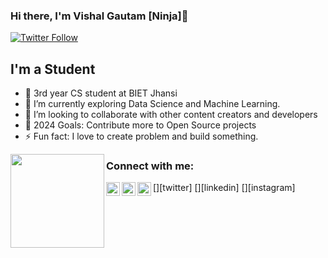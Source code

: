 ### Hi there, I'm Vishal Gautam [Ninja]👋


[![Twitter Follow](https://img.shields.io/twitter/follow/codeSTACKr?color=1DA1F2&logo=twitter&style=for-the-badge)](https://twitter.com/intent/follow?original_referer=https%3A%2F%2Fgithub.com%2FcodeSTACKr&screen_name=vishalgautam)

## I'm a Student 
- 🔭 3rd year CS student at BIET Jhansi
- 🌱 I’m currently exploring Data Science and Machine Learning.
- 👯 I’m looking to collaborate with other content creators and developers
- 🥅 2024 Goals: Contribute more to Open Source projects
- ⚡ Fun fact: I love to create problem and build something.


<a href="https://github.com/sponsors/"><img align="left" width="150" height="150" src="https://github.com/M0nica/M0nica/blob/main/octomonica/m0nica-octocat-rotating.gif?raw=true"></a>

### Connect with me:

[<img align="left" alt="gautamvishal966| Twitter" width="22px" src="https://cdn.jsdelivr.net/npm/simple-icons@v3/icons/twitter.svg" />][twitter]
[<img align="left" alt="Vishal Gautam | LinkedIn" width="22px" src="https://cdn.jsdelivr.net/npm/simple-icons@v3/icons/linkedin.svg" />][linkedin]
[<img align="left" alt="vishalgautam663 | Instagram" width="22px" src="https://cdn.jsdelivr.net/npm/simple-icons@v3/icons/instagram.svg" />][instagram]

<br />


